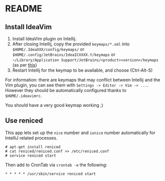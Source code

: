 # README

## Install IdeaVim 

1. Install IdeaVim plugin on Intellij.
3. After closing Intellij, copy the provided `keymaps/*.xml` into `$HOME/.IdeaXXX/config/keymaps/` or `$HOME/.config/JetBrains/IdeaICXXXX.Y/keymaps` or `~/Library/Application Support/JetBrains/<product><version>/keymaps` (as per [this](https://www.jetbrains.com/help/idea/configuring-keyboard-and-mouse-shortcuts.html#54eb49dd))
4. Restart Intellij for the keymap to be available, and choose (Ctrl-Alt-S)

For information: there are keymaps that may conflict between Intellij and the Vim plugin, you can see them with `Settings -> Editor -> Vim -> ...`. However they should be automatically configured thanks to `$HOME/.ideavimrc`.

You should have a very good keymap working ;)

## Use reniced

This app lets set up the `nice` number and `ionice` number automatically for IntelliJ related processes.

```
# apt-get install reniced
# cat reniced/reniced.conf >> /etc/reniced.conf
# service reniced start

```

Then add to CronTab via `crontab -e` the following: 

```
* * * * * /usr/sbin/service reniced start
```
